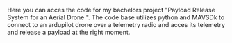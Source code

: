Here you can acces the code for my bachelors project "Payload Release System for an
Aerial Drone ". 
The code base utilizes python and MAVSDk to connect to an ardupilot drone over a telemetry radio and acces its telemetry and release a payload at the right moment.
